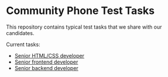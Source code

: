 # Community Phone Test Tasks

This repository contains typical test tasks that we share with our candidates.

Current tasks:

* [Senior HTML/CSS developer](html-css-senior.md)
* [Senior frontend developer](frontend-senior.md)
* [Senior backend developer](backend-senior.md)
